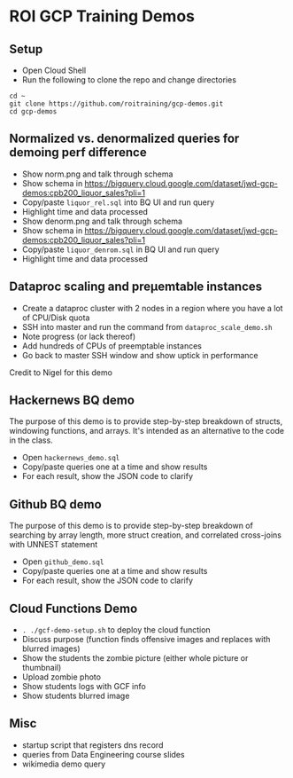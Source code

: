 # ROI GCP Training Demos

## Setup
* Open Cloud Shell
* Run the following to clone the repo and change directories
```
cd ~
git clone https://github.com/roitraining/gcp-demos.git
cd gcp-demos
```


## Normalized vs. denormalized queries for demoing perf difference
* Show norm.png and talk through schema
* Show schema in https://bigquery.cloud.google.com/dataset/jwd-gcp-demos:cpb200_liquor_sales?pli=1
* Copy/paste ```liquor_rel.sql``` into BQ UI and run query
* Highlight time and data processed
* Show denorm.png and talk through schema
* Show schema in https://bigquery.cloud.google.com/dataset/jwd-gcp-demos:cpb200_liquor_sales?pli=1
* Copy/paste ```liquor_denrom.sql``` in BQ UI and run query
* Highlight time and data processed

## Dataproc scaling and preµemtable instances
* Create a dataproc cluster with 2 nodes in a region where you have a lot of CPU/Disk quota
* SSH into master and run the command from ```dataproc_scale_demo.sh```
* Note progress (or lack thereof)
* Add hundreds of CPUs of preemptable instances
* Go back to master SSH window and show uptick in performance

Credit to Nigel for this demo

## Hackernews BQ demo

The purpose of this demo is to provide step-by-step breakdown of structs, windowing functions, and arrays. It's intended as an alternative to the code in the class.

* Open ```hackernews_demo.sql```
* Copy/paste queries one at a time and show results
* For each result, show the JSON code to clarify

## Github BQ demo

The purpose of this demo is to provide step-by-step breakdown of searching by array length, more struct creation, and correlated cross-joins with UNNEST statement

* Open ```github_demo.sql```
* Copy/paste queries one at a time and show results
* For each result, show the JSON code to clarify

## Cloud Functions Demo

* ```. ./gcf-demo-setup.sh``` to deploy the cloud function
* Discuss purpose (function finds offensive images and replaces with blurred images)
* Show the students the zombie picture (either whole picture or thumbnail)
* Upload zombie photo
* Show students logs with GCF info
* Show students blurred image

## Misc
* startup script that registers dns record
* queries from Data Engineering course slides
* wikimedia demo query

